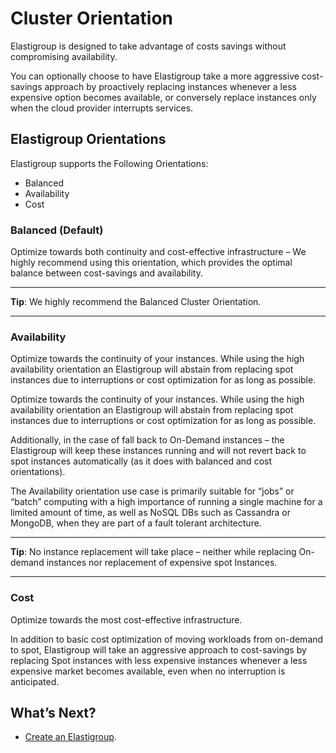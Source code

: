 # Cluster Orientation

Elastigroup is designed to take advantage of costs savings without compromising availability.

You can optionally choose to have Elastigroup take a more aggressive cost-savings approach by proactively replacing instances whenever a less expensive option becomes available, or conversely replace instances only when the cloud provider interrupts services.

## Elastigroup Orientations

Elastigroup supports the Following Orientations:
* Balanced
* Availability
* Cost

### Balanced (Default)
Optimize towards both continuity and cost-effective infrastructure – We highly recommend using this orientation, which provides the optimal balance between cost-savings and availability.

---
**Tip**: We highly recommend the Balanced Cluster Orientation.

---

### Availability
Optimize towards the continuity of your instances. While using the high availability orientation an Elastigroup will abstain from replacing spot instances due to interruptions or cost optimization for as long as possible.

Optimize towards the continuity of your instances. While using the high availability orientation an Elastigroup will abstain from replacing spot instances due to interruptions or cost optimization for as long as possible.

Additionally, in the case of fall back to On-Demand instances – the Elastigroup will keep these instances running and will not revert back to spot instances automatically (as it does with balanced and cost orientations).

The Availability orientation use case is primarily suitable for “jobs” or “batch” computing with a high importance of running a single machine for a limited amount of time, as well as NoSQL DBs such as Cassandra or MongoDB, when they are part of a fault tolerant architecture.

---
**Tip**: No instance replacement will take place – neither while replacing On-demand instances nor replacement of expensive spot Instances.

---

### Cost
Optimize towards the most cost-effective infrastructure.

In addition to basic cost optimization of moving workloads from on-demand to spot, Elastigroup will take an aggressive approach to cost-savings by replacing Spot instances with less expensive instances whenever a less expensive market becomes available, even when no interruption is anticipated.

## What’s Next?

* [Create an Elastigroup](elastigroup/getting-started/create-an-elastigroup-for-aws.md).
